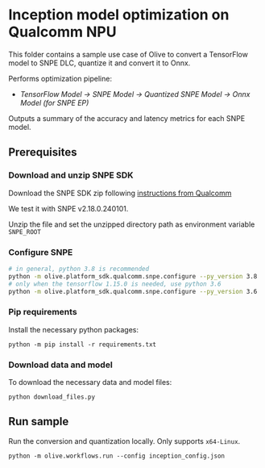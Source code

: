# Inception model optimization on Qualcomm NPU
This folder contains a sample use case of Olive to convert a TensorFlow model to SNPE DLC, quantize it and convert it to Onnx.

Performs optimization pipeline:
- *TensorFlow Model -> SNPE Model -> Quantized SNPE Model -> Onnx Model (for SNPE EP)*

Outputs a summary of the accuracy and latency metrics for each SNPE model.

## Prerequisites
### Download and unzip SNPE SDK
Download the SNPE SDK zip following [instructions from Qualcomm](https://developer.qualcomm.com/software/qualcomm-neural-processing-sdk)

We test it with SNPE v2.18.0.240101.

Unzip the file and set the unzipped directory path as environment variable `SNPE_ROOT`

### Configure SNPE
```sh
# in general, python 3.8 is recommended
python -m olive.platform_sdk.qualcomm.snpe.configure --py_version 3.8
# only when the tensorflow 1.15.0 is needed, use python 3.6
python -m olive.platform_sdk.qualcomm.snpe.configure --py_version 3.6
```

### Pip requirements
Install the necessary python packages:
```
python -m pip install -r requirements.txt
```

### Download data and model
To download the necessary data and model files:
```
python download_files.py
```

## Run sample
Run the conversion and quantization locally. Only supports `x64-Linux`.
```
python -m olive.workflows.run --config inception_config.json
```
